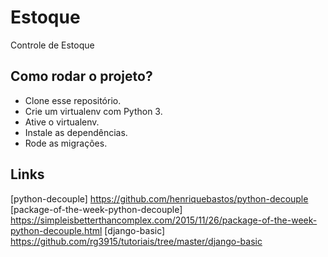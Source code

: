 # Estoque

Controle de Estoque


## Como rodar o projeto?

* Clone esse repositório.
* Crie um virtualenv com Python 3.
* Ative o virtualenv.
* Instale as dependências.
* Rode as migrações.

<!-- git clone https://github.com/rg3915/estoque.git
cd estoque
python3 -m venv .venv
source .venv/bin/activate
pip install -r requirements.txt
python contrib/env_gen.py
python manage.py migrate
python manage.py createsuperuser
python manage.py runserver -->

## Links
[python-decouple] https://github.com/henriquebastos/python-decouple
[package-of-the-week-python-decouple] https://simpleisbetterthancomplex.com/2015/11/26/package-of-the-week-python-decouple.html
[django-basic] https://github.com/rg3915/tutoriais/tree/master/django-basic